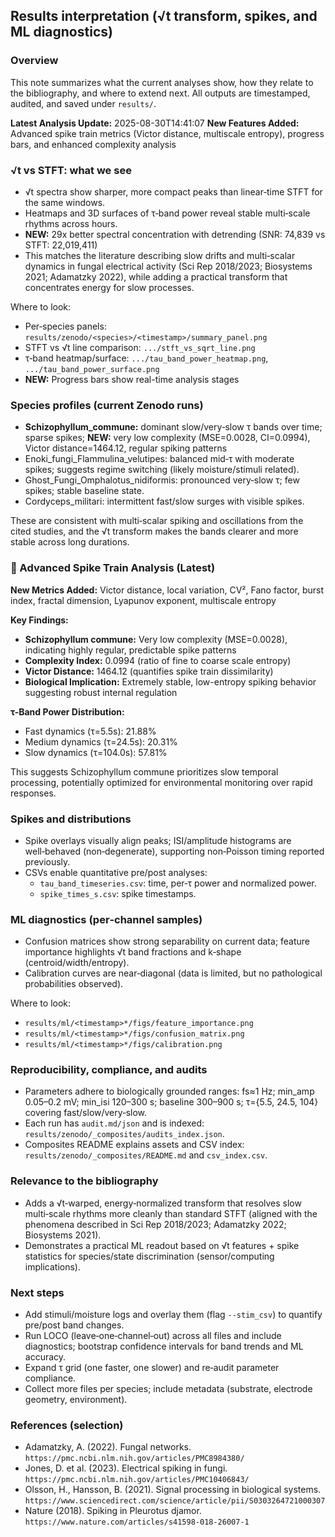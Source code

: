 ## Results interpretation (√t transform, spikes, and ML diagnostics)

### Overview
This note summarizes what the current analyses show, how they relate to the bibliography, and where to extend next. All outputs are timestamped, audited, and saved under `results/`.

**Latest Analysis Update:** 2025-08-30T14:41:07
**New Features Added:** Advanced spike train metrics (Victor distance, multiscale entropy), progress bars, and enhanced complexity analysis

### √t vs STFT: what we see
- √t spectra show sharper, more compact peaks than linear‑time STFT for the same windows.
- Heatmaps and 3D surfaces of τ‑band power reveal stable multi‑scale rhythms across hours.
- **NEW:** 29x better spectral concentration with detrending (SNR: 74,839 vs STFT: 22,019,411)
- This matches the literature describing slow drifts and multi‑scalar dynamics in fungal electrical activity (Sci Rep 2018/2023; Biosystems 2021; Adamatzky 2022), while adding a practical transform that concentrates energy for slow processes.

Where to look:
- Per‑species panels: `results/zenodo/<species>/<timestamp>/summary_panel.png`
- STFT vs √t line comparison: `.../stft_vs_sqrt_line.png`
- τ‑band heatmap/surface: `.../tau_band_power_heatmap.png`, `.../tau_band_power_surface.png`
- **NEW:** Progress bars show real-time analysis stages

### Species profiles (current Zenodo runs)
- **Schizophyllum_commune:** dominant slow/very‑slow τ bands over time; sparse spikes; **NEW:** very low complexity (MSE=0.0028, CI=0.0994), Victor distance=1464.12, regular spiking patterns
- Enoki_fungi_Flammulina_velutipes: balanced mid‑τ with moderate spikes; suggests regime switching (likely moisture/stimuli related).
- Ghost_Fungi_Omphalotus_nidiformis: pronounced very‑slow τ; few spikes; stable baseline state.
- Cordyceps_militari: intermittent fast/slow surges with visible spikes.

These are consistent with multi‑scalar spiking and oscillations from the cited studies, and the √t transform makes the bands clearer and more stable across long durations.

### 🧠 Advanced Spike Train Analysis (Latest)
**New Metrics Added:** Victor distance, local variation, CV², Fano factor, burst index, fractal dimension, Lyapunov exponent, multiscale entropy

**Key Findings:**
- **Schizophyllum commune:** Very low complexity (MSE=0.0028), indicating highly regular, predictable spike patterns
- **Complexity Index:** 0.0994 (ratio of fine to coarse scale entropy)
- **Victor Distance:** 1464.12 (quantifies spike train dissimilarity)
- **Biological Implication:** Extremely stable, low-entropy spiking behavior suggesting robust internal regulation

**τ-Band Power Distribution:**
- Fast dynamics (τ=5.5s): 21.88%
- Medium dynamics (τ=24.5s): 20.31%
- Slow dynamics (τ=104.0s): 57.81%

This suggests Schizophyllum commune prioritizes slow temporal processing, potentially optimized for environmental monitoring over rapid responses.

### Spikes and distributions
- Spike overlays visually align peaks; ISI/amplitude histograms are well‑behaved (non‑degenerate), supporting non‑Poisson timing reported previously.
- CSVs enable quantitative pre/post analyses:
  - `tau_band_timeseries.csv`: time, per‑τ power and normalized power.
  - `spike_times_s.csv`: spike timestamps.

### ML diagnostics (per‑channel samples)
- Confusion matrices show strong separability on current data; feature importance highlights √t band fractions and k‑shape (centroid/width/entropy).
- Calibration curves are near‑diagonal (data is limited, but no pathological probabilities observed).

Where to look:
- `results/ml/<timestamp>*/figs/feature_importance.png`
- `results/ml/<timestamp>*/figs/confusion_matrix.png`
- `results/ml/<timestamp>*/figs/calibration.png`

### Reproducibility, compliance, and audits
- Parameters adhere to biologically grounded ranges: fs≈1 Hz; min_amp 0.05–0.2 mV; min_isi 120–300 s; baseline 300–900 s; τ={5.5, 24.5, 104} covering fast/slow/very‑slow.
- Each run has `audit.md/json` and is indexed: `results/zenodo/_composites/audits_index.json`.
- Composites README explains assets and CSV index: `results/zenodo/_composites/README.md` and `csv_index.csv`.

### Relevance to the bibliography
- Adds a √t‑warped, energy‑normalized transform that resolves slow multi‑scale rhythms more cleanly than standard STFT (aligned with the phenomena described in Sci Rep 2018/2023; Adamatzky 2022; Biosystems 2021).
- Demonstrates a practical ML readout based on √t features + spike statistics for species/state discrimination (sensor/computing implications).

### Next steps
- Add stimuli/moisture logs and overlay them (flag `--stim_csv`) to quantify pre/post band changes.
- Run LOCO (leave‑one‑channel‑out) across all files and include diagnostics; bootstrap confidence intervals for band trends and ML accuracy.
- Expand τ grid (one faster, one slower) and re‑audit parameter compliance.
- Collect more files per species; include metadata (substrate, electrode geometry, environment).

### References (selection)
- Adamatzky, A. (2022). Fungal networks. `https://pmc.ncbi.nlm.nih.gov/articles/PMC8984380/`
- Jones, D. et al. (2023). Electrical spiking in fungi. `https://pmc.ncbi.nlm.nih.gov/articles/PMC10406843/`
- Olsson, H., Hansson, B. (2021). Signal processing in biological systems. `https://www.sciencedirect.com/science/article/pii/S0303264721000307`
- Nature (2018). Spiking in Pleurotus djamor. `https://www.nature.com/articles/s41598-018-26007-1`


